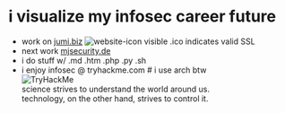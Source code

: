 # i visualize my infosec career future
- work on [jumi.biz](https://jumi.biz) <span style="height:13.37px;"> ![website-icon](https://jumi.biz/assets/img/ico/jumi.ico) </span>visible .ico indicates valid SSL
- next work [mjsecurity.de](https://mjsecurity.de)
- i do stuff w/ .md .htm .php .py .sh
- i enjoy infosec @ tryhackme.com # i use arch btw<br><img src="https://tryhackme-badges.s3.amazonaws.com/xuser01.png" alt="TryHackMe"><br>science strives to understand the world around us.<br>technology, on the other hand, strives to control it.
